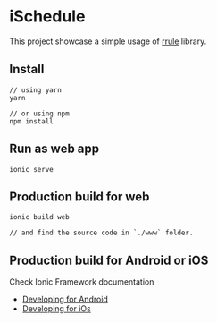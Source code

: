# iSchedule
This project showcase a simple usage of [rrule](https://jakubroztocil.github.io/rrule) library. 


## Install 
```
// using yarn
yarn

// or using npm
npm install
```

## Run as web app
```
ionic serve
```

## Production build for web
```
ionic build web

// and find the source code in `./www` folder.
```

## Production build for Android or iOS
Check Ionic Framework documentation
- [Developing for Android](https://ionicframework.com/docs/developing/android)
- [Developing for iOs](https://ionicframework.com/docs/developing/ios)
